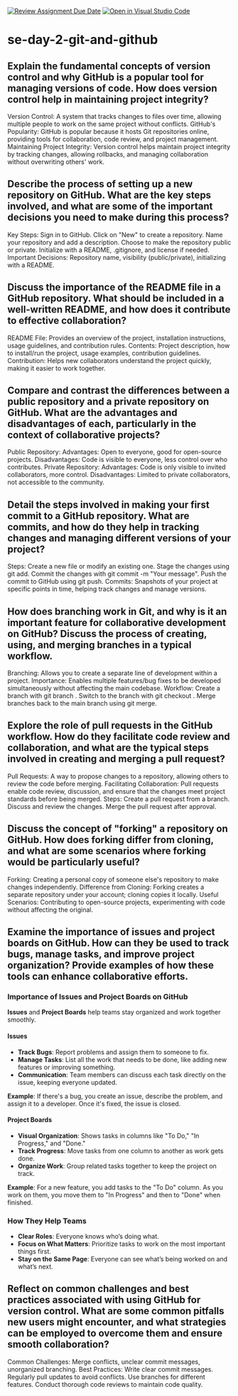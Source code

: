 [![Review Assignment Due Date](https://classroom.github.com/assets/deadline-readme-button-22041afd0340ce965d47ae6ef1cefeee28c7c493a6346c4f15d667ab976d596c.svg)](https://classroom.github.com/a/8wgCKhpZ)
[![Open in Visual Studio Code](https://classroom.github.com/assets/open-in-vscode-2e0aaae1b6195c2367325f4f02e2d04e9abb55f0b24a779b69b11b9e10269abc.svg)](https://classroom.github.com/online_ide?assignment_repo_id=15583966&assignment_repo_type=AssignmentRepo)
# se-day-2-git-and-github
## Explain the fundamental concepts of version control and why GitHub is a popular tool for managing versions of code. How does version control help in maintaining project integrity?
Version Control: A system that tracks changes to files over time, allowing multiple people to work on the same project without conflicts.
GitHub's Popularity: GitHub is popular because it hosts Git repositories online, providing tools for collaboration, code review, and project management.
Maintaining Project Integrity: Version control helps maintain project integrity by tracking changes, allowing rollbacks, and managing collaboration without overwriting others' work.


## Describe the process of setting up a new repository on GitHub. What are the key steps involved, and what are some of the important decisions you need to make during this process?
Key Steps:
Sign in to GitHub.
Click on "New" to create a repository.
Name your repository and add a description.
Choose to make the repository public or private.
Initialize with a README, .gitignore, and license if needed.
Important Decisions: Repository name, visibility (public/private), initializing with a README.


## Discuss the importance of the README file in a GitHub repository. What should be included in a well-written README, and how does it contribute to effective collaboration?
README File: Provides an overview of the project, installation instructions, usage guidelines, and contribution rules.
Contents: Project description, how to install/run the project, usage examples, contribution guidelines.
Contribution: Helps new collaborators understand the project quickly, making it easier to work together.


## Compare and contrast the differences between a public repository and a private repository on GitHub. What are the advantages and disadvantages of each, particularly in the context of collaborative projects?
Public Repository:
Advantages: Open to everyone, good for open-source projects.
Disadvantages: Code is visible to everyone, less control over who contributes.
Private Repository:
Advantages: Code is only visible to invited collaborators, more control.
Disadvantages: Limited to private collaborators, not accessible to the community.


## Detail the steps involved in making your first commit to a GitHub repository. What are commits, and how do they help in tracking changes and managing different versions of your project?
Steps:
Create a new file or modify an existing one.
Stage the changes using git add.
Commit the changes with git commit -m "Your message".
Push the commit to GitHub using git push.
Commits: Snapshots of your project at specific points in time, helping track changes and manage versions.


## How does branching work in Git, and why is it an important feature for collaborative development on GitHub? Discuss the process of creating, using, and merging branches in a typical workflow.
Branching: Allows you to create a separate line of development within a project.
Importance: Enables multiple features/bug fixes to be developed simultaneously without affecting the main codebase.
Workflow:
Create a branch with git branch <branch-name>.
Switch to the branch with git checkout <branch-name>.
Merge branches back to the main branch using git merge.


## Explore the role of pull requests in the GitHub workflow. How do they facilitate code review and collaboration, and what are the typical steps involved in creating and merging a pull request?
Pull Requests: A way to propose changes to a repository, allowing others to review the code before merging.
Facilitating Collaboration: Pull requests enable code review, discussion, and ensure that the changes meet project standards before being merged.
Steps:
Create a pull request from a branch.
Discuss and review the changes.
Merge the pull request after approval.


## Discuss the concept of "forking" a repository on GitHub. How does forking differ from cloning, and what are some scenarios where forking would be particularly useful?
Forking: Creating a personal copy of someone else's repository to make changes independently.
Difference from Cloning: Forking creates a separate repository under your account; cloning copies it locally.
Useful Scenarios: Contributing to open-source projects, experimenting with code without affecting the original.


## Examine the importance of issues and project boards on GitHub. How can they be used to track bugs, manage tasks, and improve project organization? Provide examples of how these tools can enhance collaborative efforts.
### Importance of Issues and Project Boards on GitHub

**Issues** and **Project Boards** help teams stay organized and work together smoothly.

#### **Issues**
- **Track Bugs**: Report problems and assign them to someone to fix.
- **Manage Tasks**: List all the work that needs to be done, like adding new features or improving something.
- **Communication**: Team members can discuss each task directly on the issue, keeping everyone updated.

**Example**: If there's a bug, you create an issue, describe the problem, and assign it to a developer. Once it's fixed, the issue is closed.

#### **Project Boards**
- **Visual Organization**: Shows tasks in columns like "To Do," "In Progress," and "Done." 
- **Track Progress**: Move tasks from one column to another as work gets done.
- **Organize Work**: Group related tasks together to keep the project on track.

**Example**: For a new feature, you add tasks to the "To Do" column. As you work on them, you move them to "In Progress" and then to "Done" when finished.

### **How They Help Teams**
- **Clear Roles**: Everyone knows who’s doing what.
- **Focus on What Matters**: Prioritize tasks to work on the most important things first.
- **Stay on the Same Page**: Everyone can see what’s being worked on and what’s next.



## Reflect on common challenges and best practices associated with using GitHub for version control. What are some common pitfalls new users might encounter, and what strategies can be employed to overcome them and ensure smooth collaboration?
Common Challenges: Merge conflicts, unclear commit messages, unorganized branching.
Best Practices:
Write clear commit messages.
Regularly pull updates to avoid conflicts.
Use branches for different features.
Conduct thorough code reviews to maintain code quality.






